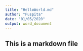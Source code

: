 ```yaml
---
title: "HelloWorld.md"
author: "Puspita"
date: "01/05/2020"
output: word_document
---
```



## This is a markdown file

